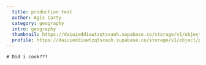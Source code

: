 ```yaml
---
  title: production test
  author: Agis Carty
  category: geography
  intro: geography
  thumbnail: https://daiuieddiuwtzqtsxaoh.supabase.co/storage/v1/object/public/images/articles/production-testthumbnail:a2c4909f4b3342fda4857fff3a4fc00f
  profile: https://daiuieddiuwtzqtsxaoh.supabase.co/storage/v1/object/public/images/users/8f158250-e7e5-4d32-b6e7-570cf06c680d-profile.jpg
---
```


    # Did i cook??? 
